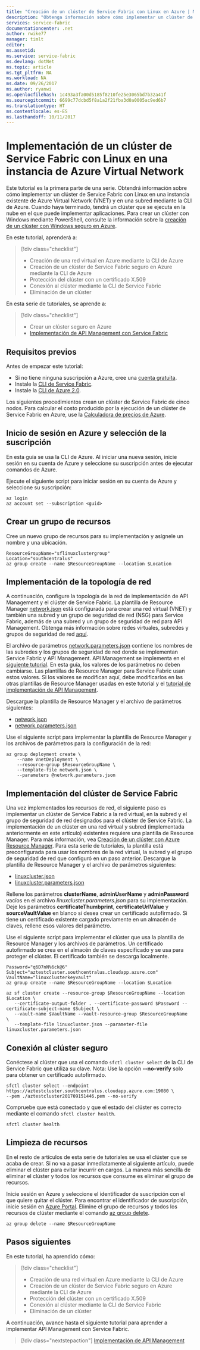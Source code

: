 ```yaml
---
title: "Creación de un clúster de Service Fabric con Linux en Azure | Microsoft Docs"
description: "Obtenga información sobre cómo implementar un clúster de Service Fabric con Linux en una instancia existente de Azure Virtual Network mediante la CLI de Azure."
services: service-fabric
documentationcenter: .net
author: rwike77
manager: timlt
editor: 
ms.assetid: 
ms.service: service-fabric
ms.devlang: dotNet
ms.topic: article
ms.tgt_pltfrm: NA
ms.workload: NA
ms.date: 09/26/2017
ms.author: ryanwi
ms.openlocfilehash: 1c493a3fa00d5185f8210fe25e3065bd7b32a41f
ms.sourcegitcommit: 6699c77dcbd5f8a1a2f21fba3d0a0005ac9ed6b7
ms.translationtype: HT
ms.contentlocale: es-ES
ms.lasthandoff: 10/11/2017
---
```

# <a name="deploy-a-service-fabric-linux-cluster-into-an-azure-virtual-network"></a>Implementación de un clúster de Service Fabric con Linux en una instancia de Azure Virtual Network
Este tutorial es la primera parte de una serie. Obtendrá información sobre cómo implementar un clúster de Service Fabric con Linux en una instancia existente de Azure Virtual Network (VNET) y en una subred mediante la CLI de Azure. Cuando haya terminado, tendrá un clúster que se ejecuta en la nube en el que puede implementar aplicaciones. Para crear un clúster con Windows mediante PowerShell, consulte la información sobre la [creación de un clúster con Windows seguro en Azure](service-fabric-tutorial-create-vnet-and-windows-cluster.md).

En este tutorial, aprenderá a:

> [!div class="checklist"]
> * Creación de una red virtual en Azure mediante la CLI de Azure
> * Creación de un clúster de Service Fabric seguro en Azure mediante la CLI de Azure
> * Protección del clúster con un certificado X.509
> * Conexión al clúster mediante la CLI de Service Fabric
> * Eliminación de un clúster

En esta serie de tutoriales, se aprende a:
> [!div class="checklist"]
> * Crear un clúster seguro en Azure
> * [Implementación de API Management con Service Fabric](service-fabric-tutorial-deploy-api-management.md)

## <a name="prerequisites"></a>Requisitos previos
Antes de empezar este tutorial:
- Si no tiene ninguna suscripción a Azure, cree una [cuenta gratuita](https://azure.microsoft.com/free/?WT.mc_id=A261C142F).
- Instale la [CLI de Service Fabric](service-fabric-cli.md).
- Instale la [CLI de Azure 2.0](/cli/azure/install-azure-cli).

Los siguientes procedimientos crean un clúster de Service Fabric de cinco nodos. Para calcular el costo producido por la ejecución de un clúster de Service Fabric en Azure, use la [Calculadora de precios de Azure](https://azure.microsoft.com/pricing/calculator/).

## <a name="sign-in-to-azure-and-select-your-subscription"></a>Inicio de sesión en Azure y selección de la suscripción
En esta guía se usa la CLI de Azure. Al iniciar una nueva sesión, inicie sesión en su cuenta de Azure y seleccione su suscripción antes de ejecutar comandos de Azure.
 
Ejecute el siguiente script para iniciar sesión en su cuenta de Azure y seleccione su suscripción:

```azurecli
az login
az account set --subscription <guid>
```

## <a name="create-a-resource-group"></a>Crear un grupo de recursos
Cree un nuevo grupo de recursos para su implementación y asígnele un nombre y una ubicación.

```azurecli
ResourceGroupName="sflinuxclustergroup"
Location="southcentralus"
az group create --name $ResourceGroupName --location $Location
```

## <a name="deploy-the-network-topology"></a>Implementación de la topología de red
A continuación, configure la topología de la red de implementación de API Management y el clúster de Service Fabric. La plantilla de Resource Manager [network.json][network-arm] está configurada para crear una red virtual (VNET) y también una subred y un grupo de seguridad de red (NSG) para Service Fabric, además de una subred y un grupo de seguridad de red para API Management. Obtenga más información sobre redes virtuales, subredes y grupos de seguridad de red [aquí](../virtual-network/virtual-networks-overview.md).

El archivo de parámetros [network.parameters.json][network-parameters-arm] contiene los nombres de las subredes y los grupos de seguridad de red donde se implementan Service Fabric y API Management.  API Management se implementa en el [siguiente tutorial](service-fabric-tutorial-deploy-api-management.md). En esta guía, los valores de los parámetros no deben cambiarse. Las plantillas de Resource Manager para Service Fabric usan estos valores.  Si los valores se modifican aquí, debe modificarlos en las otras plantillas de Resource Manager usadas en este tutorial y el [tutorial de implementación de API Management](service-fabric-tutorial-deploy-api-management.md). 

Descargue la plantilla de Resource Manager y el archivo de parámetros siguientes:
- [network.json][network-arm]
- [network.parameters.json][network-parameters-arm]

Use el siguiente script para implementar la plantilla de Resource Manager y los archivos de parámetros para la configuración de la red:

```azurecli
az group deployment create \
    --name VnetDeployment \
    --resource-group $ResourceGroupName \
    --template-file network.json \
    --parameters @network.parameters.json
```
<a id="createvaultandcert" name="createvaultandcert_anchor"></a>
## <a name="deploy-the-service-fabric-cluster"></a>Implementación del clúster de Service Fabric
Una vez implementados los recursos de red, el siguiente paso es implementar un clúster de Service Fabric a la red virtual, en la subred y el grupo de seguridad de red designados para el clúster de Service Fabric. La implementación de un clúster en una red virtual y subred (implementada anteriormente en este artículo) existentes requiere una plantilla de Resource Manager.  Para más información, vea [Creación de un clúster con Azure Resource Manager](service-fabric-cluster-creation-via-arm.md). Para esta serie de tutoriales, la plantilla está preconfigurada para usar los nombres de la red virtual, la subred y el grupo de seguridad de red que configuró en un paso anterior.  Descargue la plantilla de Resource Manager y el archivo de parámetros siguientes:
- [linuxcluster.json][cluster-arm]
- [linuxcluster.parameters.json][cluster-parameters-arm]

Rellene los parámetros **clusterName**, **adminUserName** y **adminPassword** vacíos en el archivo *linuxcluster.parameters.json* para su implementación.  Deje los parámetros **certificateThumbprint**, **certificateUrlValue** y **sourceVaultValue** en blanco si desea crear un certificado autofirmado.  Si tiene un certificado existente cargado previamente en un almacén de claves, rellene esos valores del parámetro.

Use el siguiente script para implementar el clúster que usa la plantilla de Resource Manager y los archivos de parámetros.  Un certificado autofirmado se crea en el almacén de claves especificado y se usa para proteger el clúster.  El certificado también se descarga localmente.

```azurecli
Password="q6D7nN%6ck@6"
Subject="aztestcluster.southcentralus.cloudapp.azure.com"
VaultName="linuxclusterkeyvault"
az group create --name $ResourceGroupName --location $Location

az sf cluster create --resource-group $ResourceGroupName --location $Location \
   --certificate-output-folder . --certificate-password $Password --certificate-subject-name $Subject \
   --vault-name $VaultName --vault-resource-group $ResourceGroupName  \
   --template-file linuxcluster.json --parameter-file linuxcluster.parameters.json

```

## <a name="connect-to-the-secure-cluster"></a>Conexión al clúster seguro
Conéctese al clúster que usa el comando `sfctl cluster select` de la CLI de Service Fabric que utiliza su clave.  Nota: Use la opción **--no-verify** solo para obtener un certificado autofirmado.

```azurecli
sfctl cluster select --endpoint https://aztestcluster.southcentralus.cloudapp.azure.com:19080 \
--pem ./aztestcluster201709151446.pem --no-verify
```

Compruebe que está conectado y que el estado del clúster es correcto mediante el comando `sfctl cluster health`.

```azurecli
sfctl cluster health
```

## <a name="clean-up-resources"></a>Limpieza de recursos
En el resto de artículos de esta serie de tutoriales se usa el clúster que se acaba de crear. Si no va a pasar inmediatamente al siguiente artículo, puede eliminar el clúster para evitar incurrir en cargos. La manera más sencilla de eliminar el clúster y todos los recursos que consume es eliminar el grupo de recursos.

Inicie sesión en Azure y seleccione el identificador de suscripción con el que quiere quitar el clúster.  Para encontrar el identificador de suscripción, inicie sesión en [Azure Portal](http://portal.azure.com). Elimine el grupo de recursos y todos los recursos de clúster mediante el comando [az group delete](/cli/azure/group?view=azure-cli-latest#az_group_delete).

```azurecli
az group delete --name $ResourceGroupName
```

## <a name="next-steps"></a>Pasos siguientes
En este tutorial, ha aprendido cómo:

> [!div class="checklist"]
> * Creación de una red virtual en Azure mediante la CLI de Azure
> * Creación de un clúster de Service Fabric seguro en Azure mediante la CLI de Azure
> * Protección del clúster con un certificado X.509
> * Conexión al clúster mediante la CLI de Service Fabric
> * Eliminación de un clúster

A continuación, avance hasta el siguiente tutorial para aprender a implementar API Management con Service Fabric.
> [!div class="nextstepaction"]
> [Implementación de API Management](service-fabric-tutorial-deploy-api-management.md)


[network-arm]:https://github.com/Azure-Samples/service-fabric-api-management/blob/master/network.json
[network-parameters-arm]:https://github.com/Azure-Samples/service-fabric-api-management/blob/master/network.parameters.json

[cluster-arm]:https://github.com/Azure-Samples/service-fabric-api-management/blob/master/linuxcluster.json
[cluster-parameters-arm]:https://github.com/Azure-Samples/service-fabric-api-management/blob/master/linuxcluster.parameters.json
